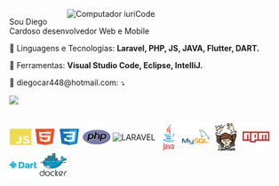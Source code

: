 <img src="https://raw.githubusercontent.com/MicaelliMedeiros/micaellimedeiros/master/image/computer-illustration.png" min-width="400px" max-width="400px" width="400px" align="right" alt="Computador iuriCode">

<p align="left"> 
  Sou Diego Cardoso desenvolvedor Web e Mobile
</p>

<p align="left">
  🦄 Linguagens e Tecnologias: <strong>Laravel, PHP, JS, JAVA, Flutter, DART.</strong>
</p>

<p align="left">
  💼 Ferramentas: <strong>Visual Studio Code, Eclipse, IntelliJ.</strong>
</p>

<p align="left">
  💌 diegocar448@hotmail.com: ⤵️
</p>

<p align="left">
  
<a href="https://www.linkedin.com/in/diego-cardoso-556b6a47/" target="_blank"><img src="https://img.shields.io/badge/-LinkedIn-%230077B5?style=for-the-badge&logo=linkedin&logoColor=white" target="_blank"></a> 


</p>  

<div style="display: inline_block"><br>
  <img align="center" alt="JS" height="30" width="40" src="https://raw.githubusercontent.com/devicons/devicon/master/icons/javascript/javascript-plain.svg"> 
  
  <img align="center" alt="HTML" height="30" width="40" src="https://raw.githubusercontent.com/devicons/devicon/master/icons/html5/html5-original.svg">
  <img align="center" alt="CSS" height="30" width="40" src="https://raw.githubusercontent.com/devicons/devicon/master/icons/css3/css3-original.svg">  
  <img align="center" alt="PHP" height="50" width="50" src="https://raw.githubusercontent.com/devicons/devicon/master/icons/php/php-original.svg"> 
  <img align="center" alt="LARAVEL" height="50" width="50" src="https://laravel.com/img/logomark.min.svg"> 
  <img align="center" alt="JAVA" height="50" width="40" src="https://raw.githubusercontent.com/devicons/devicon/master/icons/java/java-original-wordmark.svg"> 
  <img align="center" alt="MYSQL" height="50" width="50" src="https://raw.githubusercontent.com/devicons/devicon/master/icons/mysql/mysql-original-wordmark.svg"> 
  <img align="center" alt="COMPOSER" height="50" width="50" src="https://raw.githubusercontent.com/devicons/devicon/master/icons/composer/composer-original.svg"> 
  <img align="center" alt="NPM" height="50" width="50" src="https://raw.githubusercontent.com/devicons/devicon/master/icons/npm/npm-original-wordmark.svg"> 
  <img align="center" alt="DART" height="50" width="50" src="https://raw.githubusercontent.com/devicons/devicon/master/icons/dart/dart-plain-wordmark.svg"> 
  <img align="center" alt="DART" height="50" width="50" src="https://raw.githubusercontent.com/devicons/devicon/master/icons/docker/docker-original-wordmark.svg"> 
 
  
  
  
  
  
  
  
  
  
</div>
